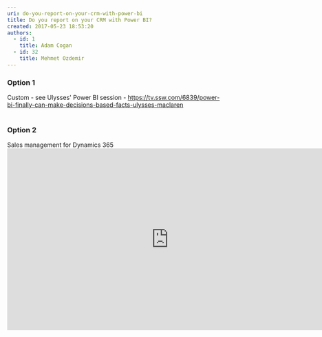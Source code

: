 ```yaml
---
uri: do-you-report-on-your-crm-with-power-bi
title: Do you report on your CRM with Power BI?
created: 2017-05-23 18:53:20
authors:
  - id: 1
    title: Adam Cogan
  - id: 32
    title: Mehmet Ozdemir
---
```





<span class='intro'> <h3 class="ssw15-rteElement-H3">Option 1 &#160;</h3><div>Custom - see Ulysses'&#160;Power BI&#160;session -&#160;<a href="https&#58;//tv.ssw.com/6839/power-bi-finally-can-make-decisions-based-facts-ulysses-maclaren">https&#58;//tv.ssw.com/6839/power-bi-finally-can-make-decisions-based-facts-ulysses-maclaren​</a><br><br></div> </span>

<h3 class="ssw15-rteElement-H3">Option 2<br></h3><div>Sales management for Dynamics 365<br></div><div><div class="ms-rtestate-read ms-rte-embedcode ms-rte-embedil ms-rtestate-notify"><iframe width="750" height="422" src="https&#58;//www.youtube.com/embed/YjhLp_Cj40w" frameborder="0" style="margin&#58;0px;padding&#58;0px;border&#58;none;"></iframe>&#160;</div><span style="margin&#58;0px;padding&#58;0px;"></span></div><p><br></p>


